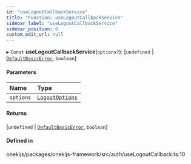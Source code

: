 ```yaml
---
id: "useLogoutCallbackService"
title: "Function: useLogoutCallbackService"
sidebar_label: "useLogoutCallbackService"
sidebar_position: 0
custom_edit_url: null
---
```


▸ `Const` **useLogoutCallbackService**(`options?`): [`undefined` \| [`DefaultBasicError`](../classes/DefaultBasicError.md), `boolean`]

#### Parameters

| Name | Type |
| :------ | :------ |
| `options` | [`LogoutOptions`](../interfaces/LogoutOptions.md) |

#### Returns

[`undefined` \| [`DefaultBasicError`](../classes/DefaultBasicError.md), `boolean`]

#### Defined in

onekijs/packages/onekijs-framework/src/auth/useLogoutCallback.ts:10
